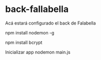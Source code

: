 # back-fallabella
Acá estará configurado el back de Falabella

npm install nodemon -g

npm install bcrypt

Inicializar app
nodemon main.js


